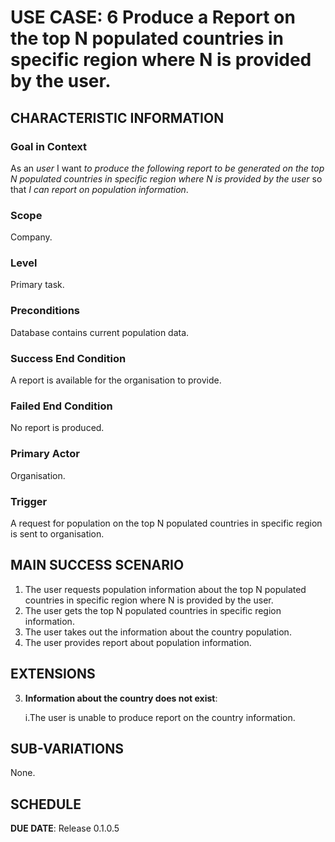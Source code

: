 # USE CASE: 6 Produce a Report on the top N populated countries in specific region where N is provided by the user.


## CHARACTERISTIC INFORMATION

### Goal in Context

As an *user* I want *to produce the following report to be generated
on the top N populated countries in specific region where N is provided by the user* so that *I can report on population information*.

### Scope

Company.

### Level

Primary task.

### Preconditions

Database contains current population data.

### Success End Condition

A report is available for the organisation to provide.

### Failed End Condition

No report is produced.

### Primary Actor

Organisation.

### Trigger

A request for population on the top N populated countries in specific region is sent to organisation.

## MAIN SUCCESS SCENARIO

1. The user requests population information about the top N populated countries in specific region where N is provided by the user.
2. The user gets the top N populated countries in specific region information.
3. The user takes out the information about the country population.
4. The user provides report about population information.

## EXTENSIONS

3. **Information about the country does not exist**:

   i.The user is unable to produce report on the country information.

## SUB-VARIATIONS

None.

## SCHEDULE

**DUE DATE**: Release 0.1.0.5

